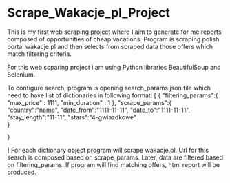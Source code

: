 # Scrape_Wakacje_pl_Project

This is my first web scraping project where I aim to generate for me reports composed of opportunities of cheap vacations. Program is scraping polish portal wakacje.pl and then selects from scraped data those offers which match filtering criteria.

For this web scparing project i am using Python libraries BeautifulSoup and Selenium.

To configure search, program is opening search_params.json file which need to have list of dictionaries in following format:
[
    {
        "filtering_params":{
            "max_price" : 1111,
            "min_duration" : 1
        },
        "scrape_params":{
            "country":"name",
            "date_from":"1111-11-11",
            "date_to":"1111-11-11",
            "stay_length":"11-11",
            "stars":"4-gwiazdkowe"    
        }

    }
]
For each dictionary object program will scrape wakacje.pl. Url for this search is composed based on scrape_params. Later, data are filtered based on filtering_params. If program will find matching offers, html report will be produced.
